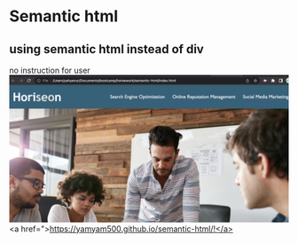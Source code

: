 # Semantic html 
## using semantic html instead of div
no instruction for user
![screenshot working code](./assets/images/readme.png)
<a href=">https://yamyam500.github.io/semantic-html/!</a>